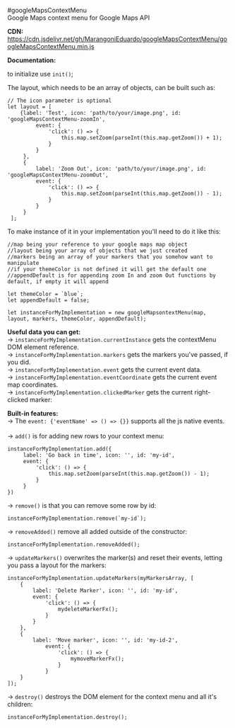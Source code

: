 #googleMapsContextMenu  
Google Maps context menu for Google Maps API

**CDN:**
https://cdn.jsdelivr.net/gh/MarangoniEduardo/googleMapsContextMenu/googleMapsContextMenu.min.js

**Documentation:**

to initialize use <code>init()</code>;

The layout, which needs to be an array of objects, can be built such as:
       
    // The icon parameter is optional
    let layout = [
        {label: 'Test', icon: 'path/to/your/image.png', id: 'googleMapsContextMenu-zoomIn',
             event: {
                 'click': () => {
                     this.map.setZoom(parseInt(this.map.getZoom()) + 1);
                 }
             }
         },
         {
             label: 'Zoom Out', icon: 'path/to/your/image.png', id: 'googleMapsContextMenu-zoomOut',
             event: {
                 'click': () => {
                     this.map.setZoom(parseInt(this.map.getZoom()) - 1);
                 }
             }
         }
     ];
     
To make instance of it in your implementation you'll need to do it like this:
    
    //map being your reference to your google maps map object
    //layout being your array of objects that we just created
    //markers being an array of your markers that you somehow want to manipulate
    //if your themeColor is not defined it will get the default one
    //appendDefault is for appending zoom In and zoom Out functions by default, if empty it will append
    
    let themeColor = `blue`;
    let appendDefault = false;
    
    let instanceForMyImplementation = new googleMapsontextMenu(map, layout, markers, themeColor, appendDefault);

**Useful data you can get:**  
-> <code>instanceForMyImplementation.currentInstance</code> gets the contextMenu DOM element reference.
<br/>
-> <code>instanceForMyImplementation.markers</code> gets the markers you've passed, if you did.
<br/>
-> <code>instanceForMyImplementation.event</code> gets the current event data.
<br/>
-> <code>instanceForMyImplementation.eventCoordinate</code> gets the current event map coordinates.
<br/>
-> <code>instanceForMyImplementation.clickedMarker</code> gets the current right-clicked marker:
<br/>



**Built-in features:**  
-> The <code>event: {'eventName' => () => {}}</code> supports all the js native events.  
<br/> 
-> <code>add()</code> is for adding new rows to your context menu:
    
    instanceForMyImplementation.add({
         label: 'Go back in time', icon: '', id: 'my-id',
         event: {
             'click': () => {
                 this.map.setZoom(parseInt(this.map.getZoom()) - 1);
             }
         }
    })
    
-> <code>remove()</code> is that you can remove some row by id:
    
    instanceForMyImplementation.remove(`my-id`);

-> <code>removeAdded()</code> remove all added outside of the constructor:

    instanceForMyImplementation.removeAdded();
    
-> <code>updateMarkers()</code> overwrites the marker(s) and reset their events, letting you pass a layout for the markers:

    instanceForMyImplementation.updateMarkers(myMarkersArray, [
        {
            label: 'Delete Marker', icon: '', id: 'my-id',
            event: {
                'click': () => {
                    mydeleteMarkerFx();
                }
            }
        },
        {
            label: 'Move marker', icon: '', id: 'my-id-2',
                event: {
                    'click': () => {
                        mymoveMarkerFx();
                    }
                }
        }
    ]);
    
-> <code>destroy()</code> destroys the DOM element for the context menu and all it's children:

    instanceForMyImplementation.destroy();
